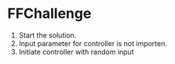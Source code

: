# FFChallenge

1. Start the solution.
2. Input parameter for controller is not importen. 
3. Initiate controller with random input
